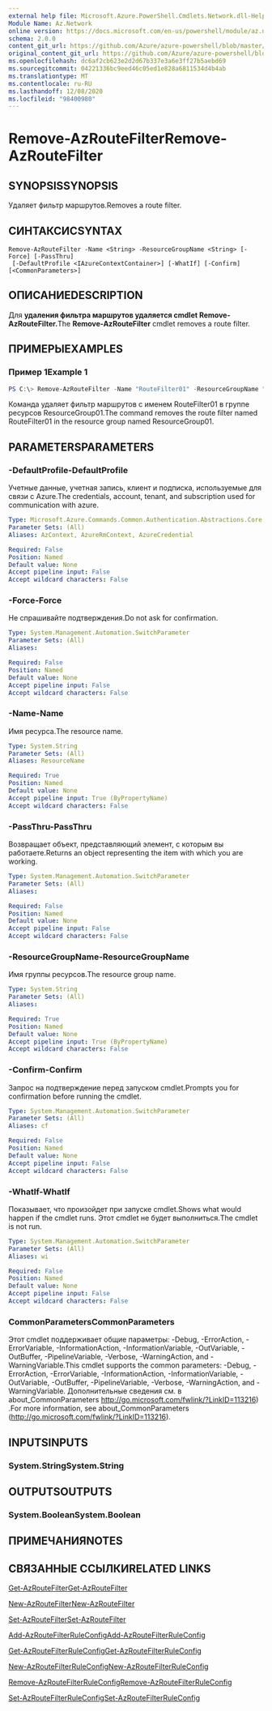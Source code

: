 ```yaml
---
external help file: Microsoft.Azure.PowerShell.Cmdlets.Network.dll-Help.xml
Module Name: Az.Network
online version: https://docs.microsoft.com/en-us/powershell/module/az.network/remove-azroutefilter
schema: 2.0.0
content_git_url: https://github.com/Azure/azure-powershell/blob/master/src/Network/Network/help/Remove-AzRouteFilter.md
original_content_git_url: https://github.com/Azure/azure-powershell/blob/master/src/Network/Network/help/Remove-AzRouteFilter.md
ms.openlocfilehash: dc6af2cb623e2d2d67b337e3a6e3ff27b5aebd69
ms.sourcegitcommit: 04221336bc9eed46c05ed1e828a6811534d4b4ab
ms.translationtype: MT
ms.contentlocale: ru-RU
ms.lasthandoff: 12/08/2020
ms.locfileid: "98400980"
---
```

# <span data-ttu-id="01f5d-101">Remove-AzRouteFilter</span><span class="sxs-lookup"><span data-stu-id="01f5d-101">Remove-AzRouteFilter</span></span>

## <span data-ttu-id="01f5d-102">SYNOPSIS</span><span class="sxs-lookup"><span data-stu-id="01f5d-102">SYNOPSIS</span></span>
<span data-ttu-id="01f5d-103">Удаляет фильтр маршрутов.</span><span class="sxs-lookup"><span data-stu-id="01f5d-103">Removes a route filter.</span></span>

## <span data-ttu-id="01f5d-104">СИНТАКСИС</span><span class="sxs-lookup"><span data-stu-id="01f5d-104">SYNTAX</span></span>

```
Remove-AzRouteFilter -Name <String> -ResourceGroupName <String> [-Force] [-PassThru]
 [-DefaultProfile <IAzureContextContainer>] [-WhatIf] [-Confirm] [<CommonParameters>]
```

## <span data-ttu-id="01f5d-105">ОПИСАНИЕ</span><span class="sxs-lookup"><span data-stu-id="01f5d-105">DESCRIPTION</span></span>
<span data-ttu-id="01f5d-106">Для **удаления фильтра маршрутов удаляется cmdlet Remove-AzRouteFilter.**</span><span class="sxs-lookup"><span data-stu-id="01f5d-106">The **Remove-AzRouteFilter** cmdlet removes a route filter.</span></span>

## <span data-ttu-id="01f5d-107">ПРИМЕРЫ</span><span class="sxs-lookup"><span data-stu-id="01f5d-107">EXAMPLES</span></span>

### <span data-ttu-id="01f5d-108">Пример 1</span><span class="sxs-lookup"><span data-stu-id="01f5d-108">Example 1</span></span>
```powershell
PS C:\> Remove-AzRouteFilter -Name "RouteFilter01" -ResourceGroupName "ResourceGroup01"
```

<span data-ttu-id="01f5d-109">Команда удаляет фильтр маршрутов с именем RouteFilter01 в группе ресурсов ResourceGroup01.</span><span class="sxs-lookup"><span data-stu-id="01f5d-109">The command removes the route filter named RouteFilter01 in the resource group named ResourceGroup01.</span></span>

## <span data-ttu-id="01f5d-110">PARAMETERS</span><span class="sxs-lookup"><span data-stu-id="01f5d-110">PARAMETERS</span></span>

### <span data-ttu-id="01f5d-111">-DefaultProfile</span><span class="sxs-lookup"><span data-stu-id="01f5d-111">-DefaultProfile</span></span>
<span data-ttu-id="01f5d-112">Учетные данные, учетная запись, клиент и подписка, используемые для связи с Azure.</span><span class="sxs-lookup"><span data-stu-id="01f5d-112">The credentials, account, tenant, and subscription used for communication with azure.</span></span>

```yaml
Type: Microsoft.Azure.Commands.Common.Authentication.Abstractions.Core.IAzureContextContainer
Parameter Sets: (All)
Aliases: AzContext, AzureRmContext, AzureCredential

Required: False
Position: Named
Default value: None
Accept pipeline input: False
Accept wildcard characters: False
```

### <span data-ttu-id="01f5d-113">-Force</span><span class="sxs-lookup"><span data-stu-id="01f5d-113">-Force</span></span>
<span data-ttu-id="01f5d-114">Не спрашивайте подтверждения.</span><span class="sxs-lookup"><span data-stu-id="01f5d-114">Do not ask for confirmation.</span></span>

```yaml
Type: System.Management.Automation.SwitchParameter
Parameter Sets: (All)
Aliases:

Required: False
Position: Named
Default value: None
Accept pipeline input: False
Accept wildcard characters: False
```

### <span data-ttu-id="01f5d-115">-Name</span><span class="sxs-lookup"><span data-stu-id="01f5d-115">-Name</span></span>
<span data-ttu-id="01f5d-116">Имя ресурса.</span><span class="sxs-lookup"><span data-stu-id="01f5d-116">The resource name.</span></span>

```yaml
Type: System.String
Parameter Sets: (All)
Aliases: ResourceName

Required: True
Position: Named
Default value: None
Accept pipeline input: True (ByPropertyName)
Accept wildcard characters: False
```

### <span data-ttu-id="01f5d-117">-PassThru</span><span class="sxs-lookup"><span data-stu-id="01f5d-117">-PassThru</span></span>
<span data-ttu-id="01f5d-118">Возвращает объект, представляющий элемент, с которым вы работаете.</span><span class="sxs-lookup"><span data-stu-id="01f5d-118">Returns an object representing the item with which you are working.</span></span>

```yaml
Type: System.Management.Automation.SwitchParameter
Parameter Sets: (All)
Aliases:

Required: False
Position: Named
Default value: None
Accept pipeline input: False
Accept wildcard characters: False
```

### <span data-ttu-id="01f5d-119">-ResourceGroupName</span><span class="sxs-lookup"><span data-stu-id="01f5d-119">-ResourceGroupName</span></span>
<span data-ttu-id="01f5d-120">Имя группы ресурсов.</span><span class="sxs-lookup"><span data-stu-id="01f5d-120">The resource group name.</span></span>

```yaml
Type: System.String
Parameter Sets: (All)
Aliases:

Required: True
Position: Named
Default value: None
Accept pipeline input: True (ByPropertyName)
Accept wildcard characters: False
```

### <span data-ttu-id="01f5d-121">-Confirm</span><span class="sxs-lookup"><span data-stu-id="01f5d-121">-Confirm</span></span>
<span data-ttu-id="01f5d-122">Запрос на подтверждение перед запуском cmdlet.</span><span class="sxs-lookup"><span data-stu-id="01f5d-122">Prompts you for confirmation before running the cmdlet.</span></span>

```yaml
Type: System.Management.Automation.SwitchParameter
Parameter Sets: (All)
Aliases: cf

Required: False
Position: Named
Default value: None
Accept pipeline input: False
Accept wildcard characters: False
```

### <span data-ttu-id="01f5d-123">-WhatIf</span><span class="sxs-lookup"><span data-stu-id="01f5d-123">-WhatIf</span></span>
<span data-ttu-id="01f5d-124">Показывает, что произойдет при запуске cmdlet.</span><span class="sxs-lookup"><span data-stu-id="01f5d-124">Shows what would happen if the cmdlet runs.</span></span>
<span data-ttu-id="01f5d-125">Этот cmdlet не будет выполниться.</span><span class="sxs-lookup"><span data-stu-id="01f5d-125">The cmdlet is not run.</span></span>

```yaml
Type: System.Management.Automation.SwitchParameter
Parameter Sets: (All)
Aliases: wi

Required: False
Position: Named
Default value: None
Accept pipeline input: False
Accept wildcard characters: False
```

### <span data-ttu-id="01f5d-126">CommonParameters</span><span class="sxs-lookup"><span data-stu-id="01f5d-126">CommonParameters</span></span>
<span data-ttu-id="01f5d-127">Этот cmdlet поддерживает общие параметры: -Debug, -ErrorAction, -ErrorVariable, -InformationAction, -InformationVariable, -OutVariable, -OutBuffer, -PipelineVariable, -Verbose, -WarningAction, and -WarningVariable.</span><span class="sxs-lookup"><span data-stu-id="01f5d-127">This cmdlet supports the common parameters: -Debug, -ErrorAction, -ErrorVariable, -InformationAction, -InformationVariable, -OutVariable, -OutBuffer, -PipelineVariable, -Verbose, -WarningAction, and -WarningVariable.</span></span> <span data-ttu-id="01f5d-128">Дополнительные сведения см. в about_CommonParameters http://go.microsoft.com/fwlink/?LinkID=113216) .</span><span class="sxs-lookup"><span data-stu-id="01f5d-128">For more information, see about_CommonParameters (http://go.microsoft.com/fwlink/?LinkID=113216).</span></span>

## <span data-ttu-id="01f5d-129">INPUTS</span><span class="sxs-lookup"><span data-stu-id="01f5d-129">INPUTS</span></span>

### <span data-ttu-id="01f5d-130">System.String</span><span class="sxs-lookup"><span data-stu-id="01f5d-130">System.String</span></span>

## <span data-ttu-id="01f5d-131">OUTPUTS</span><span class="sxs-lookup"><span data-stu-id="01f5d-131">OUTPUTS</span></span>

### <span data-ttu-id="01f5d-132">System.Boolean</span><span class="sxs-lookup"><span data-stu-id="01f5d-132">System.Boolean</span></span>

## <span data-ttu-id="01f5d-133">ПРИМЕЧАНИЯ</span><span class="sxs-lookup"><span data-stu-id="01f5d-133">NOTES</span></span>

## <span data-ttu-id="01f5d-134">СВЯЗАННЫЕ ССЫЛКИ</span><span class="sxs-lookup"><span data-stu-id="01f5d-134">RELATED LINKS</span></span>

[<span data-ttu-id="01f5d-135">Get-AzRouteFilter</span><span class="sxs-lookup"><span data-stu-id="01f5d-135">Get-AzRouteFilter</span></span>](./Get-AzRouteFilter.md)

[<span data-ttu-id="01f5d-136">New-AzRouteFilter</span><span class="sxs-lookup"><span data-stu-id="01f5d-136">New-AzRouteFilter</span></span>](./New-AzRouteFilter.md)

[<span data-ttu-id="01f5d-137">Set-AzRouteFilter</span><span class="sxs-lookup"><span data-stu-id="01f5d-137">Set-AzRouteFilter</span></span>](./Set-AzRouteFilter.md)

[<span data-ttu-id="01f5d-138">Add-AzRouteFilterRuleConfig</span><span class="sxs-lookup"><span data-stu-id="01f5d-138">Add-AzRouteFilterRuleConfig</span></span>](./Add-AzRouteFilterRuleConfig.md)

[<span data-ttu-id="01f5d-139">Get-AzRouteFilterRuleConfig</span><span class="sxs-lookup"><span data-stu-id="01f5d-139">Get-AzRouteFilterRuleConfig</span></span>](./Get-AzRouteFilterRuleConfig.md)

[<span data-ttu-id="01f5d-140">New-AzRouteFilterRuleConfig</span><span class="sxs-lookup"><span data-stu-id="01f5d-140">New-AzRouteFilterRuleConfig</span></span>](./New-AzRouteFilterRuleConfig.md)

[<span data-ttu-id="01f5d-141">Remove-AzRouteFilterRuleConfig</span><span class="sxs-lookup"><span data-stu-id="01f5d-141">Remove-AzRouteFilterRuleConfig</span></span>](./Remove-AzRouteFilterRuleConfig.md)

[<span data-ttu-id="01f5d-142">Set-AzRouteFilterRuleConfig</span><span class="sxs-lookup"><span data-stu-id="01f5d-142">Set-AzRouteFilterRuleConfig</span></span>](./Set-AzRouteFilterRuleConfig.md)
